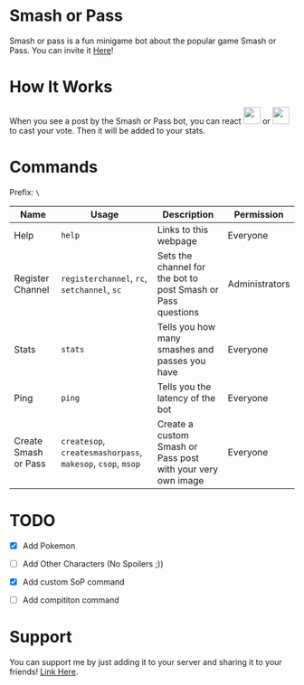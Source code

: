 # Smash or Pass
Smash or pass is a fun minigame bot about the popular game Smash or Pass. You can invite it [Here](https://discord.com/api/oauth2/authorize?client_id=1171269453611290654&permissions=274878285888&scope=bot)!


# How It Works
When you see a post by the Smash or Pass bot, you can react <img src="https://cdn.discordapp.com/attachments/1156722230634479732/1171704390525136906/smash.png?ex=655da5bf&is=654b30bf&hm=8b004eda05b5282d981ccf03772cacae54c5e530d8df6a0f8589debf408f6fe1&" width="30" /> or <img src="https://cdn.discordapp.com/attachments/1156722230634479732/1171704390273486898/pass.png?ex=655da5bf&is=654b30bf&hm=5bff4115902fc4cb2a9671b853745e8af49a53e9f2422d3c4c16cbe9841cb6ea&" width="30" /> to cast your vote. Then it will be added to your stats.


# Commands
Prefix: `\`

| Name    | Usage  | Description | Permission |
|---------|--------|--------|-------|
| Help    | `help` | Links to this webpage | Everyone |
| Register Channel | `registerchannel`, `rc`, `setchannel`, `sc` | Sets the channel for the bot to post Smash or Pass questions | Administrators |
| Stats | `stats` | Tells you how many smashes and passes you have | Everyone |
| Ping | `ping` | Tells you the latency of the bot | Everyone |
| Create Smash or Pass | `createsop`, `createsmashorpass`, `makesop`, `csop`, `msop` | Create a custom Smash or Pass post with your very own image | Everyone |


# TODO
- [x] Add Pokemon
- [ ] Add Other Characters (No Spoilers ;))
- [x] Add custom SoP command
- [ ] Add compititon command


# Support
You can support me by just adding it to your server and sharing it to your friends! [Link Here](https://discord.com/api/oauth2/authorize?client_id=1171269453611290654&permissions=274878285888&scope=bot).
